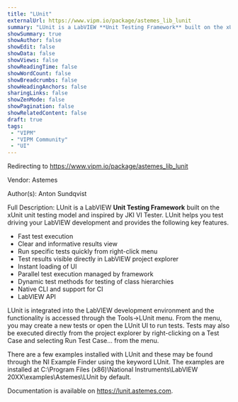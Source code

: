 ```yaml
---
title: "LUnit"
externalUrl: https://www.vipm.io/package/astemes_lib_lunit
summary: "LUnit is a LabVIEW **Unit Testing Framework** built on the xUnit unit testing model and inspired by JKI VI Tester."
showSummary: true
showAuthor: false
showEdit: false
showData: false
showViews: false
showReadingTime: false
showWordCount: false
showBreadcrumbs: false
showHeadingAnchors: false
sharingLinks: false
showZenMode: false
showPagination: false
showRelatedContent: false
draft: true
tags:
 - "VIPM"
 - "VIPM Community"
 - "UI"
---
```


Redirecting to https://www.vipm.io/package/astemes_lib_lunit

Vendor: Astemes

Author(s): Anton Sundqvist
 
Full Description:
LUnit is a LabVIEW **Unit Testing Framework** built on the xUnit unit testing model and inspired by JKI VI Tester. LUnit helps you test driving your LabVIEW development and provides the following key features.

- Fast test execution
- Clear and informative results view
- Run specific tests quickly from right-click menu
- Test results visible directly in LabVIEW project explorer
- Instant loading of UI
- Parallel test execution managed by framework
- Dynamic test methods for testing of class hierarchies
- Native CLI and support for CI
- LabVIEW API

LUnit is integrated into the LabVIEW development environment and the functionality is accessed through the Tools->LUnit menu. From the menu, you may create a new tests or open the LUnit UI to run tests. Tests may also be executed directly from the project explorer by right-clicking on a Test Case and selecting Run Test Case... from the menu.

There are a few examples installed with LUnit and these may be found through the NI Example Finder using the keyword LUnit. The examples are installed at C:\\Program Files (x86)\\National Instruments\\LabVIEW 20XX\\examples\\Astemes\\LUnit by default.

Documentation is available on https://lunit.astemes.com.